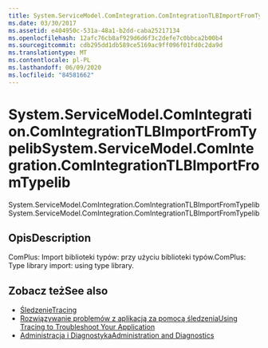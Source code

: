 ```yaml
---
title: System.ServiceModel.ComIntegration.ComIntegrationTLBImportFromTypelib
ms.date: 03/30/2017
ms.assetid: e404950c-531a-48a1-b2dd-caba25217134
ms.openlocfilehash: 12afc76cb8af929d6d6f3c2defe7c0bbca2b00b4
ms.sourcegitcommit: cdb295dd1db589ce5169ac9ff096f01fd0c2da9d
ms.translationtype: MT
ms.contentlocale: pl-PL
ms.lasthandoff: 06/09/2020
ms.locfileid: "84581662"
---
```

# <a name="systemservicemodelcomintegrationcomintegrationtlbimportfromtypelib"></a><span data-ttu-id="1e370-102">System.ServiceModel.ComIntegration.ComIntegrationTLBImportFromTypelib</span><span class="sxs-lookup"><span data-stu-id="1e370-102">System.ServiceModel.ComIntegration.ComIntegrationTLBImportFromTypelib</span></span>
<span data-ttu-id="1e370-103">System.ServiceModel.ComIntegration.ComIntegrationTLBImportFromTypelib</span><span class="sxs-lookup"><span data-stu-id="1e370-103">System.ServiceModel.ComIntegration.ComIntegrationTLBImportFromTypelib</span></span>  
  
## <a name="description"></a><span data-ttu-id="1e370-104">Opis</span><span class="sxs-lookup"><span data-stu-id="1e370-104">Description</span></span>  
 <span data-ttu-id="1e370-105">ComPlus: Import biblioteki typów: przy użyciu biblioteki typów.</span><span class="sxs-lookup"><span data-stu-id="1e370-105">ComPlus: Type library import: using type library.</span></span>  
  
## <a name="see-also"></a><span data-ttu-id="1e370-106">Zobacz też</span><span class="sxs-lookup"><span data-stu-id="1e370-106">See also</span></span>

- [<span data-ttu-id="1e370-107">Śledzenie</span><span class="sxs-lookup"><span data-stu-id="1e370-107">Tracing</span></span>](index.md)
- [<span data-ttu-id="1e370-108">Rozwiązywanie problemów z aplikacją za pomocą śledzenia</span><span class="sxs-lookup"><span data-stu-id="1e370-108">Using Tracing to Troubleshoot Your Application</span></span>](using-tracing-to-troubleshoot-your-application.md)
- [<span data-ttu-id="1e370-109">Administracja i Diagnostyka</span><span class="sxs-lookup"><span data-stu-id="1e370-109">Administration and Diagnostics</span></span>](../index.md)
